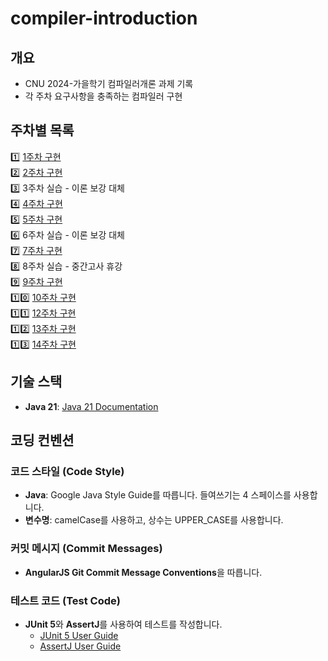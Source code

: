 # compiler-introduction

## 개요
- CNU 2024-가을학기 컴파일러개론 과제 기록
- 각 주차 요구사항을 충족하는 컴파일러 구현

## 주차별 목록
1️⃣ [1주차 구현](https://github.com/cussle/compiler-introduction/tree/main/week1)<br>
2️⃣ [2주차 구현](https://github.com/cussle/compiler-introduction/tree/main/week2)<br>
3️⃣ 3주차 실습 - 이론 보강 대체<br>
4️⃣ [4주차 구현](https://github.com/cussle/compiler-introduction/tree/main/week4)<br>
5️⃣ [5주차 구현](https://github.com/cussle/compiler-introduction/tree/main/week5)<br>
6️⃣ 6주차 실습 - 이론 보강 대체<br>
7️⃣ [7주차 구현](https://github.com/cussle/compiler-introduction/tree/main/week7)<br>
8️⃣ 8주차 실습 - 중간고사 휴강<br>
9️⃣ [9주차 구현](https://github.com/cussle/compiler-introduction/tree/main/week9)<br>
1️⃣0️⃣ [10주차 구현](https://github.com/cussle/compiler-introduction/tree/main/week10)<br>
1️⃣1️⃣ [12주차 구현](https://github.com/cussle/compiler-introduction/tree/main/week12)<br>
1️⃣2️⃣ [13주차 구현](https://github.com/cussle/compiler-introduction/tree/main/week13)<br>
1️⃣3️⃣ [14주차 구현](https://github.com/cussle/compiler-introduction/tree/main/week14)<br>

## 기술 스택
- **Java 21**: [Java 21 Documentation](https://docs.oracle.com/en/java/javase/21/)

## 코딩 컨벤션

### 코드 스타일 (Code Style)
- **Java**: Google Java Style Guide를 따릅니다. 들여쓰기는 4 스페이스를 사용합니다.
- **변수명**: camelCase를 사용하고, 상수는 UPPER_CASE를 사용합니다.

### 커밋 메시지 (Commit Messages)
- **AngularJS Git Commit Message Conventions**을 따릅니다.

### 테스트 코드 (Test Code)
- **JUnit 5**와 **AssertJ**를 사용하여 테스트를 작성합니다.
  - [JUnit 5 User Guide](https://junit.org/junit5/docs/current/user-guide/)
  - [AssertJ User Guide](https://assertj.github.io/doc/)

